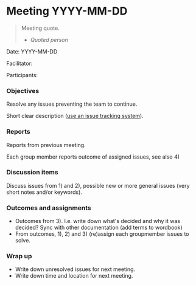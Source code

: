 # Meeting YYYY-MM-DD
> Meeting quote.
>
> - <cite>Quoted person</cite>

Date: YYYY-MM-DD

Facilitator:

Participants:

### Objectives
Resolve any issues preventing the team to continue.

Short clear description ([use an issue tracking system](http;//en.wikipedia.org/wiki/Issue_tracking_system/)).

### Reports
Reports from previous meeting.

Each group member reports outcome of assigned issues, see also 4)

### Discussion items
Discuss issues from 1) and 2), possible new or more general issues (very short notes and/or keywords).

### Outcomes and assignments
* Outcomes from 3). I.e. write down what's decided and why it was decided? Sync with other documentation (add terms to wordbook)
* From outcomes, 1), 2) and 3) (re)assign each groupmember issues to solve.

### Wrap up
* Write down unresolved issues for next meeting.
* Write down time and location for next meeting.
